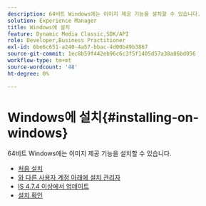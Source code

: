 ```yaml
---
description: 64비트 Windows에는 이미지 제공 기능을 설치할 수 있습니다.
solution: Experience Manager
title: Windows에 설치
feature: Dynamic Media Classic,SDK/API
role: Developer,Business Practitioner
exl-id: 6be6c651-a240-4a57-bbac-4d00b49b3867
source-git-commit: 1ec8b59f442eb96c6c3f5f1405d57a38a86bd056
workflow-type: tm+mt
source-wordcount: '48'
ht-degree: 0%

---
```


# Windows에 설치{#installing-on-windows}

64비트 Windows에는 이미지 제공 기능을 설치할 수 있습니다.

* [처음 설치](t-first-time-installation-win.md)
* [와 다른 사용자 계정 아래에 설치   관리자](t-diff-account-win.md)
* [IS 4.7.4 이상에서 업데이트](t-update-win.md)
* [설치 확인](t-verify-win.md)
